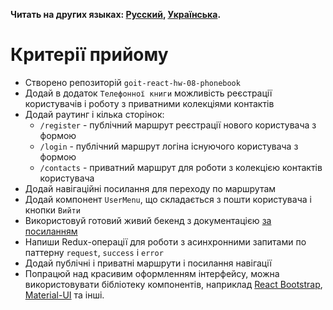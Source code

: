 **Читать на других языках: [Русский](README.md), [Українська](README.ua.md).**

# Критерії прийому

- Створено репозиторій `goit-react-hw-08-phonebook`
- Додай в додаток `Телефонної книги` можливість реєстрації користувачів і роботу
  з приватними колекціями контактів
- Додай раутинг і кілька сторінок:
  - `/register` - публічний маршрут реєстрації нового користувача з формою
  - `/login` - публічний маршрут логіна існуючого користувача з формою
  - `/contacts` - приватний маршрут для роботи з колекцією контактів користувача
- Додай навігаційні посилання для переходу по маршрутам
- Додай компонент `UserMenu`, що складається з пошти користувача і кнопки
  `Вийти`
- Використовуй готовий живий бекенд з документацією
  [за посиланням](https://connections-api.herokuapp.com/docs/)
- Напиши Redux-операції для роботи з асинхронними запитами по паттерну
  `request`, `success` і `error`
- Додай публічні і приватні маршрути і посилання навігації
- Попрацюй над красивим оформленням інтерфейсу, можна використовувати бібліотеку
  компонентів, наприклад [React Bootstrap](https://react-bootstrap.github.io/),
  [Material-UI](https://material-ui.com/) та інші.
